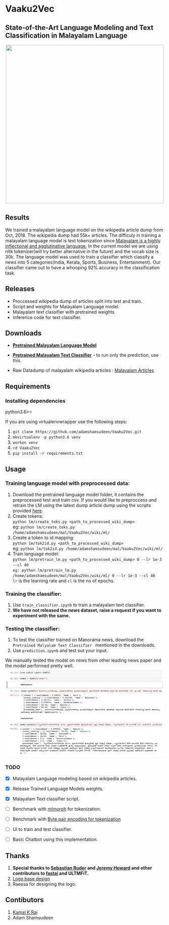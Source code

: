 # Vaaku2Vec
State-of-the-Art Language Modeling and Text Classification in Malayalam Language
---


<p align="center">
<img src="https://raw.githubusercontent.com/adamshamsudeen/Vaaku2Vec/master/img/logo.png" width="500" height="500" />
</p>


## Results
We trained a malayalam language model on the wikipedia article dump from Oct, 2018. The wikipedia dump had 55k+ articles. The difficuly in training a malayalam language model is text tokenization since [Malayalam is a highly inflectional and agglutinative language.](https://thottingal.in/blog/2017/11/26/towards-a-malayalam-morphology-analyser/) In the current model we are using nltk tokenizer(will try better alternative in the future) and the vocab size is 30k. The language model was used to train a classifier which classify a news into 5 categories(India, Kerala, Sports, Business, Entertainment). Our classifier came out to have a whooping 92% accuracy in the classification task.  


## Releases

- Proccessed wikipedia dump of articles split into test and train.
- Script and weights for Malayalam Language model.
- Malayalam text classifier with pretrained weights.
- Inference code for text classifier.

## Downloads
- [**Pretrained Malayalam Language Model**](https://www.dropbox.com/sh/a9wmsg5cjpzmyg1/AABmyHP-4bLmqrwJSB5-KeU1a?dl=0) 

- [**Pretrained Malayalam Text Classifier**](https://www.dropbox.com/sh/60j4ps03j5uwz3p/AAAaMehzzsqUmSCiO9Meshc3a?dl=0) - to run only the prediction, use this.  
- Raw Datadump of malayalam wikipedia articles : [Malayalam Articles](https://dumps.wikimedia.org/mlwiki/latest/mlwiki-latest-pages-articles.xml.bz2) 

## Requirements

### Installing dependencies
python3.6>=

If you are using virtualenvwrapper use the following steps:
1. `git clone https://github.com/adamshamsudeen/Vaaku2Vec.git`
2. `mkvirtualenv -p python3.6 venv`  
3. `workon venv`
4. `cd Vaaku2Vec`
5. `pip install -r requirements.txt`

## Usage
### Training language model with  preprocessed data:
1. Download the pretrained language model folder, it contains the preprocessed test and train csv. If you would like to preproccess and retrain the LM using the latest dump article dump using the scripts provided [here](https://github.com/fastai/fastai/tree/master/courses/dl2/imdb_scripts).
2. Create tokens:  
 `python lm/create_toks.py <path_to_processed_wiki_dump>`  
eg: `python lm/create_toks.py /home/adamshamsudeen/mal/Vaaku2Vec/wiki/ml/`
3. Create a token to id mapping:  
 `python lm/tok2id.py <path_to_processed_wiki_dump>`  
eg: `python lm/tok2id.py /home/adamshamsudeen/mal/Vaaku2Vec/wiki/ml/`
4. Train language model:  
`python lm/pretrain_lm.py <path_to_processed_wiki_dump> 0 --lr 1e-3 --cl 40`  
`eg: python lm/pretrain_lm.py /home/adamshamsudeen/mal/Vaaku2Vec/wiki/ml/ 0 --lr 1e-3 --cl 40`  
`lr` is the learning rate and `cl` is the no of epochs.
 
### Training the classifier:

1. Use `train_classifier.ipynb` to train a malayalam text classifier.
2. **We have not released the news dataset, raise a request if you want to experiment with the same.**

### Testing the classifier:

1. To test the classifier trained on Manorama news, download the `Pretrained Malyalam Text Classifier ` mentioned in the downloads.
2. Use `prediction.ipynb` and test out your input.

We manually tested the model on news from other leading news paper and the model performed pretty well.
![result](img/result.png)




### TODO
- [x] Malayalam Language modeling based on wikipedia articles.
- [x] Release Trained Language Models weights.
- [x] Malayalam Text classifier script.
- [ ] Benchmark with [mlmorph](https://gitlab.com/smc/mlmorph) for tokenization.
- [ ] Benchmark with [Byte pair encoding for tokenization](https://nlp.h-its.org/bpemb/ml/)
- [ ] UI to train and test classifier.
- [ ] Basic Chatbot using this implementation.



## Thanks

1. **Special thanks to [Sebastian Ruder](https://github.com/sebastianruder/) and [Jeremy Howard](https://github.com/jph00) and other contributors to [fastai](https://github.com/fastai/fastai) and ULTMFiT.**  
 2. [Logo base design](https://www.behance.net/gallery/538239/Creativity)  
 3. Raeesa for designing the logo.


## Contibutors

1. [Kamal K Raj](https://github.com/kamalkraj)
2. Adam Shamsudeen
